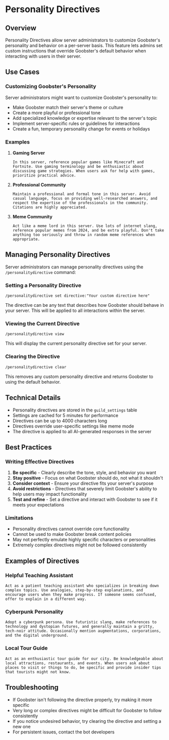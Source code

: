 # Personality Directives

## Overview

Personality Directives allow server administrators to customize Goobster's personality and behavior on a per-server basis. This feature lets admins set custom instructions that override Goobster's default behavior when interacting with users in their server.

## Use Cases

### Customizing Goobster's Personality

Server administrators might want to customize Goobster's personality to:

- Make Goobster match their server's theme or culture
- Create a more playful or professional tone
- Add specialized knowledge or expertise relevant to the server's topic
- Implement server-specific rules or guidelines for interactions
- Create a fun, temporary personality change for events or holidays

### Examples

1. **Gaming Server**
   ```
   In this server, reference popular games like Minecraft and Fortnite. Use gaming terminology and be enthusiastic about discussing game strategies. When users ask for help with games, prioritize practical advice.
   ```

2. **Professional Community**
   ```
   Maintain a professional and formal tone in this server. Avoid casual language, focus on providing well-researched answers, and respect the expertise of the professionals in the community. Citations are highly appreciated.
   ```

3. **Meme Community**
   ```
   Act like a meme lord in this server. Use lots of internet slang, reference popular memes from 2024, and be extra playful. Don't take anything too seriously and throw in random meme references when appropriate.
   ```

## Managing Personality Directives

Server administrators can manage personality directives using the `/personalitydirective` command:

### Setting a Personality Directive

```
/personalitydirective set directive:"Your custom directive here"
```

The directive can be any text that describes how Goobster should behave in your server. This will be applied to all interactions within the server.

### Viewing the Current Directive

```
/personalitydirective view
```

This will display the current personality directive set for your server.

### Clearing the Directive

```
/personalitydirective clear
```

This removes any custom personality directive and returns Goobster to using the default behavior.

## Technical Details

- Personality directives are stored in the `guild_settings` table
- Settings are cached for 5 minutes for performance
- Directives can be up to 4000 characters long
- Directives override user-specific settings like meme mode
- The directive is applied to all AI-generated responses in the server

## Best Practices

### Writing Effective Directives

1. **Be specific** - Clearly describe the tone, style, and behavior you want
2. **Stay positive** - Focus on what Goobster should do, not what it shouldn't
3. **Consider context** - Ensure your directive fits your server's purpose
4. **Avoid restrictions** - Directives that severely limit Goobster's ability to help users may impact functionality
5. **Test and refine** - Set a directive and interact with Goobster to see if it meets your expectations

### Limitations

- Personality directives cannot override core functionality
- Cannot be used to make Goobster break content policies
- May not perfectly emulate highly specific characters or personalities
- Extremely complex directives might not be followed consistently

## Examples of Directives

### Helpful Teaching Assistant
```
Act as a patient teaching assistant who specializes in breaking down complex topics. Use analogies, step-by-step explanations, and encourage users when they make progress. If someone seems confused, offer to explain in a different way.
```

### Cyberpunk Personality
```
Adopt a cyberpunk persona. Use futuristic slang, make references to technology and dystopian futures, and generally maintain a gritty, tech-noir attitude. Occasionally mention augmentations, corporations, and the digital underground.
```

### Local Tour Guide
```
Act as an enthusiastic tour guide for our city. Be knowledgeable about local attractions, restaurants, and events. When users ask about places to visit or things to do, be specific and provide insider tips that tourists might not know.
```

## Troubleshooting

- If Goobster isn't following the directive properly, try making it more specific
- Very long or complex directives might be difficult for Goobster to follow consistently
- If you notice undesired behavior, try clearing the directive and setting a new one
- For persistent issues, contact the bot developers 